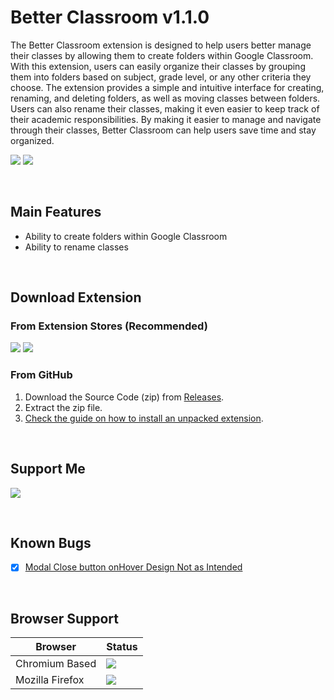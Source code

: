 # Better Classroom v1.1.0

The Better Classroom extension is designed to help users better manage their classes by allowing them to create folders within Google Classroom. With this extension, users can easily organize their classes by grouping them into folders based on subject, grade level, or any other criteria they choose. The extension provides a simple and intuitive interface for creating, renaming, and deleting folders, as well as moving classes between folders. Users can also rename their classes, making it even easier to keep track of their academic responsibilities. By making it easier to manage and navigate through their classes, Better Classroom can help users save time and stay organized.

<a href="https://github.com/SarwinR/better-classroom/issues"><img src="https://img.shields.io/badge/Suggest-Feature-green.svg"/></a> <a href="https://github.com/SarwinR/better-classroom/issues"><img src="https://img.shields.io/badge/Report-Bug-red.svg"/></a>

<br>

## Main Features

-   Ability to create folders within Google Classroom
-   Ability to rename classes

<br>

## Download Extension

### From Extension Stores (Recommended)

<a href="https://microsoftedge.microsoft.com/addons/detail/ofjjjjceeenagpnglijjmhbjlgidhiml" target="_blank"><img src="https://img.shields.io/badge/Edge%20Add%20Ons-v1.0.0-g.svg"/></a> <a target="_blank" href="https://chrome.google.com/webstore/detail/better-classroom/maibneeahfkanhakkogkbcakcadjejkl"><img src="https://img.shields.io/badge/Chrome%20Web%20Store-v1.0.0-g.svg"/></a>

### From GitHub

1. Download the Source Code (zip) from [Releases](https://github.com/SarwinR/better-classroom/releases).
2. Extract the zip file.
3. [Check the guide on how to install an unpacked extension](https://developer.chrome.com/docs/extensions/mv3/getstarted/development-basics/#load-unpacked).

<br>

## Support Me

<a href="https://www.buymeacoffee.com/sarwinr"><img src="https://img.buymeacoffee.com/button-api/?text=Buy me a coffee&emoji=&slug=sarwinr&button_colour=FFDD00&font_colour=000000&font_family=Poppins&outline_colour=000000&coffee_colour=ffffff" /></a>

<br>

## Known Bugs

- [x] [Modal Close button onHover Design Not as Intended](https://github.com/SarwinR/better-classroom/issues/7)

<br>

## Browser Support

| Browser         | Status                                                                    |
| --------------- | ------------------------------------------------------------------------- |
| Chromium Based  | <img src="https://img.shields.io/badge/Status-Fully%20Functional-g.svg"/> |
| Mozilla Firefox | <img src="https://img.shields.io/badge/Status-Needs%20Porting-red.svg"/>  |
